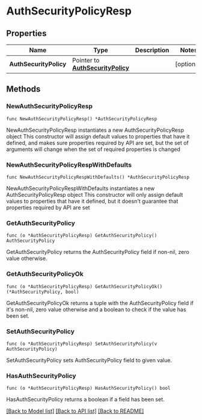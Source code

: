 # AuthSecurityPolicyResp

## Properties

Name | Type | Description | Notes
------------ | ------------- | ------------- | -------------
**AuthSecurityPolicy** | Pointer to [**AuthSecurityPolicy**](AuthSecurityPolicy.md) |  | [optional] 

## Methods

### NewAuthSecurityPolicyResp

`func NewAuthSecurityPolicyResp() *AuthSecurityPolicyResp`

NewAuthSecurityPolicyResp instantiates a new AuthSecurityPolicyResp object
This constructor will assign default values to properties that have it defined,
and makes sure properties required by API are set, but the set of arguments
will change when the set of required properties is changed

### NewAuthSecurityPolicyRespWithDefaults

`func NewAuthSecurityPolicyRespWithDefaults() *AuthSecurityPolicyResp`

NewAuthSecurityPolicyRespWithDefaults instantiates a new AuthSecurityPolicyResp object
This constructor will only assign default values to properties that have it defined,
but it doesn't guarantee that properties required by API are set

### GetAuthSecurityPolicy

`func (o *AuthSecurityPolicyResp) GetAuthSecurityPolicy() AuthSecurityPolicy`

GetAuthSecurityPolicy returns the AuthSecurityPolicy field if non-nil, zero value otherwise.

### GetAuthSecurityPolicyOk

`func (o *AuthSecurityPolicyResp) GetAuthSecurityPolicyOk() (*AuthSecurityPolicy, bool)`

GetAuthSecurityPolicyOk returns a tuple with the AuthSecurityPolicy field if it's non-nil, zero value otherwise
and a boolean to check if the value has been set.

### SetAuthSecurityPolicy

`func (o *AuthSecurityPolicyResp) SetAuthSecurityPolicy(v AuthSecurityPolicy)`

SetAuthSecurityPolicy sets AuthSecurityPolicy field to given value.

### HasAuthSecurityPolicy

`func (o *AuthSecurityPolicyResp) HasAuthSecurityPolicy() bool`

HasAuthSecurityPolicy returns a boolean if a field has been set.


[[Back to Model list]](../README.md#documentation-for-models) [[Back to API list]](../README.md#documentation-for-api-endpoints) [[Back to README]](../README.md)


